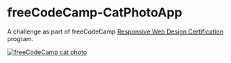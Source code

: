 # freeCodeCamp-CatPhotoApp
A challenge as part of freeCodeCamp <a href="https://www.freecodecamp.org/learn/2022/responsive-web-design/">Responsive Web Design Certification</a> program.


<a href="https://www.freecatphotoapp.com/" target="_blank"><img src="https://cdn.freecodecamp.org/curriculum/cat-photo-app/relaxing-cat.jpg" alt="freeCodeCamp cat photo"></a>

